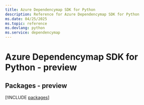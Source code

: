 ```yaml
---
title: Azure Dependencymap SDK for Python
description: Reference for Azure Dependencymap SDK for Python
ms.date: 04/25/2025
ms.topic: reference
ms.devlang: python
ms.service: dependencymap
---
```

# Azure Dependencymap SDK for Python - preview
## Packages - preview
[!INCLUDE [packages](dependencymap-index.md)]